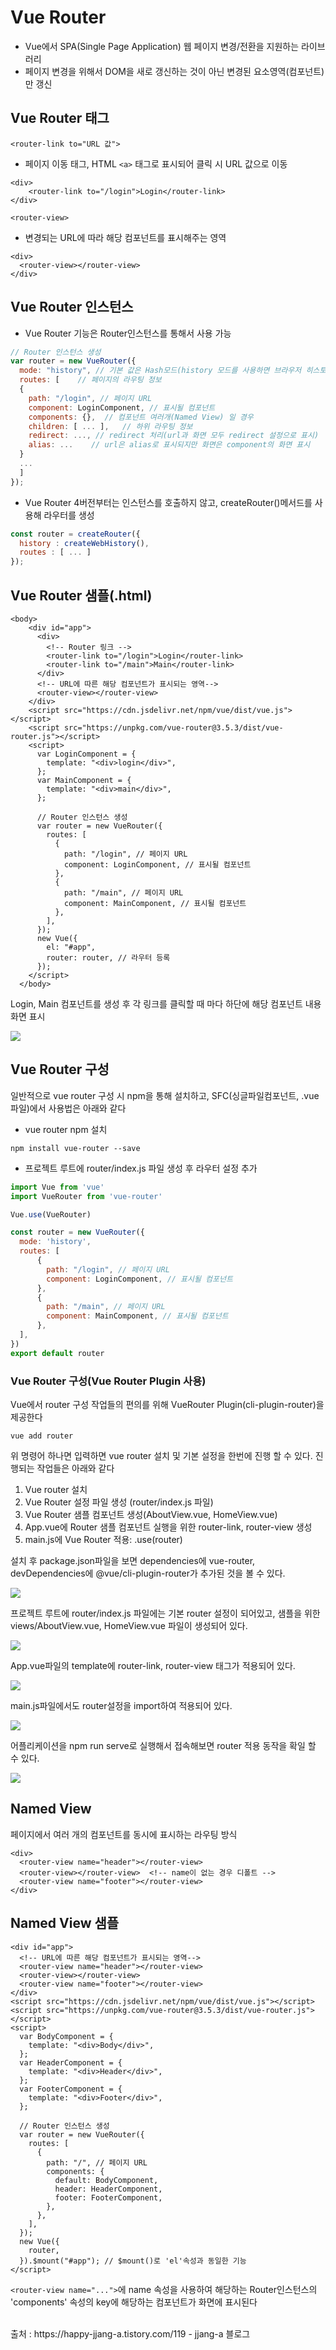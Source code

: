<h1>Vue Router</h1>

- Vue에서 SPA(Single Page Application) 웹 페이지 변경/전환을 지원하는 라이브러리
- 페이지 변경을 위해서 DOM을 새로 갱신하는 것이 아닌 변경된 요소영역(컴포넌트)만 갱신

<h2>Vue Router 태그</h2>

```<router-link to="URL 값">```
- 페이지 이동 태그, HTML `<a>` 태그로 표시되어 클릭 시 URL 값으로 이동

``` vue
<div>
    <router-link to="/login">Login</router-link>
</div>
```

``` <router-view> ```

- 변경되는 URL에 따라 해당 컴포넌트를 표시해주는 영역

``` vue
<div>
  <router-view></router-view>
</div>
```

<h2>Vue Router 인스턴스</h2>

- Vue Router 기능은 Router인스턴스를 통해서 사용 가능

``` javascript
// Router 인스턴스 생성
var router = new VueRouter({
  mode: "history", // 기본 값은 Hash모드(history 모드를 사용하면 브라우저 히스토리 스택에 기록)
  routes: [    // 페이지의 라우팅 정보
  {
    path: "/login", // 페이지 URL
    component: LoginComponent, // 표시될 컴포넌트
    components: {},  // 컴포넌트 여러개(Named View) 일 경우
    children: [ ... ],   // 하위 라우팅 정보
    redirect: ..., // redirect 처리(url과 화면 모두 redirect 설정으로 표시)
    alias: ...    // url은 alias로 표시되지만 화면은 component의 화면 표시
  }
  ...
  ]
});
```

* Vue Router 4버전부터는 인스턴스를 호출하지 않고, createRouter()메서드를 사용해 라우터를 생성

``` javascript
const router = createRouter({
  history : createWebHistory(),
  routes : [ ... ]
});
```

<h2>Vue Router 샘플(.html)</h2>

``` vue
<body>
    <div id="app">
      <div>
        <!-- Router 링크 -->
        <router-link to="/login">Login</router-link>
        <router-link to="/main">Main</router-link>
      </div>
      <!-- URL에 따른 해당 컴포넌트가 표시되는 영역-->
      <router-view></router-view>
    </div>
    <script src="https://cdn.jsdelivr.net/npm/vue/dist/vue.js"></script>
    <script src="https://unpkg.com/vue-router@3.5.3/dist/vue-router.js"></script>
    <script>
      var LoginComponent = {
        template: "<div>login</div>",
      };
      var MainComponent = {
        template: "<div>main</div>",
      };

      // Router 인스턴스 생성
      var router = new VueRouter({
        routes: [
          {
            path: "/login", // 페이지 URL
            component: LoginComponent, // 표시될 컴포넌트
          },
          {
            path: "/main", // 페이지 URL
            component: MainComponent, // 표시될 컴포넌트
          },
        ],
      });
      new Vue({
        el: "#app",
        router: router, // 라우터 등록
      });
    </script>
  </body>
  ```
  
Login, Main 컴포넌트를 생성 후 각 링크를 클릭할 때 마다 하단에 해당 컴포넌트 내용 화면 표시

![](https://velog.velcdn.com/images/kimjungmin96/post/aa348e07-f3b0-4cef-865b-0a9b526ede32/image.png)

<h2>Vue Router 구성</h2>

일반적으로 vue router 구성 시 npm을 통해 설치하고, SFC(싱글파일컴포넌트, .vue파일)에서 사용법은 아래와 같다

- vue router npm 설치

```npm install vue-router --save```

- 프로젝트 루트에 router/index.js 파일 생성 후 라우터 설정 추가

``` javascript
import Vue from 'vue'
import VueRouter from 'vue-router'

Vue.use(VueRouter)

const router = new VueRouter({
  mode: 'history',
  routes: [
      {
        path: "/login", // 페이지 URL
        component: LoginComponent, // 표시될 컴포넌트
      },
      {
        path: "/main", // 페이지 URL
        component: MainComponent, // 표시될 컴포넌트
      },
  ],
})
export default router
```
 
<h3>Vue Router 구성(Vue Router Plugin 사용)</h3>
Vue에서 router 구성 작업들의 편의를 위해 VueRouter Plugin(cli-plugin-router)을 제공한다

```
vue add router
```

위 명령어 하나면 입력하면 vue router 설치 및 기본 설정을 한번에 진행 할 수 있다. 진행되는 작업들은 아래와 같다

1. Vue router 설치
2. Vue Router 설정 파일 생성 (router/index.js 파일)
3. Vue Router 샘플 컴포넌트 생성(AboutView.vue, HomeView.vue)
4. App.vue에 Router 샘플 컴포넌트 실행을 위한 router-link, router-view 생성
5. main.js에 Vue Router 적용: .use(router)
 

설치 후 package.json파일을 보면 dependencies에 vue-router, devDependencies에 @vue/cli-plugin-router가 추가된 것을 볼 수 있다.

![](https://velog.velcdn.com/images/kimjungmin96/post/f6f1eb57-09dd-4416-be2a-cc7a53f306a0/image.png)


프로젝트 루트에 router/index.js 파일에는 기본 router 설정이 되어있고, 샘플을 위한 views/AboutView.vue, HomeView.vue 파일이 생성되어 있다.

![](https://velog.velcdn.com/images/kimjungmin96/post/5a633c40-0b5e-41b0-a5a0-8fda33716254/image.png)

App.vue파일의 template에 router-link, router-view 태그가 적용되어 있다.

![](https://velog.velcdn.com/images/kimjungmin96/post/e182d3bb-ba3e-4ab9-9cc6-63fe1ca44b23/image.png)

main.js파일에서도 router설정을 import하여 적용되어 있다.

![](https://velog.velcdn.com/images/kimjungmin96/post/c3f16a5f-9505-41c7-bda1-58e604e08f93/image.png)

어플리케이션을 npm run serve로 실행해서 접속해보면 router 적용 동작을 확일 할 수 있다.

![](https://velog.velcdn.com/images/kimjungmin96/post/08a44a82-284d-42f9-aff2-790ead956fbf/image.png)


<h2>Named View</h2>

페이지에서 여러 개의 컴포넌트를 동시에 표시하는 라우팅 방식

``` vue
<div>
  <router-view name="header"></router-view>
  <router-view></router-view>  <!-- name이 없는 경우 디폴트 -->
  <router-view name="footer"></router-view>
</div>
```

<h2>Named View 샘플</h2>

``` vue
<div id="app">
  <!-- URL에 따른 해당 컴포넌트가 표시되는 영역-->
  <router-view name="header"></router-view>
  <router-view></router-view>
  <router-view name="footer"></router-view>
</div>
<script src="https://cdn.jsdelivr.net/npm/vue/dist/vue.js"></script>
<script src="https://unpkg.com/vue-router@3.5.3/dist/vue-router.js"></script>
<script>
  var BodyComponent = {
    template: "<div>Body</div>",
  };
  var HeaderComponent = {
    template: "<div>Header</div>",
  };
  var FooterComponent = {
    template: "<div>Footer</div>",
  };

  // Router 인스턴스 생성
  var router = new VueRouter({
    routes: [
      {
        path: "/", // 페이지 URL
        components: {
          default: BodyComponent,
          header: HeaderComponent,
          footer: FooterComponent,
        },
      },
    ],
  });
  new Vue({
    router,
  }).$mount("#app"); // $mount()로 'el'속성과 동일한 기능
</script>
```

```<router-view name="...">```에 name 속성을 사용하여 해당하는 Router인스턴스의 'components' 속성의 key에 해당하는 컴포넌트가 화면에 표시된다

<br>
출처 : https://happy-jjang-a.tistory.com/119 - jjang-a 블로그
